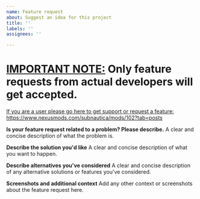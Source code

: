 ```yaml
---
name: Feature request
about: Suggest an idea for this project
title: ''
labels: ''
assignees: ''

---
```


# **<ins>IMPORTANT NOTE:</ins>** Only feature requests from actual developers will get accepted.
<ins>If you are a user please go here to get support or request a feature:</ins> https://www.nexusmods.com/subnautica/mods/102?tab=posts
<br>


**Is your feature request related to a problem? Please describe.**
A clear and concise description of what the problem is.

**Describe the solution you'd like**
A clear and concise description of what you want to happen.

**Describe alternatives you've considered**
A clear and concise description of any alternative solutions or features you've considered.

**Screenshots and additional context**
Add any other context or screenshots about the feature request here.
